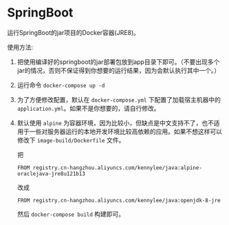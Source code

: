 # SpringBoot

运行SpringBoot的jar项目的Docker容器(JRE8)。

使用方法:

1. 把使用编译好的springboot的jar部署包放到app目录下即可。（不要出现多个jar的情况，否则不保证得到你想要的运行结果，因为会默认执行其中一个。）
2. 运行命令 `docker-compose up -d`
3. 为了方便修改配置，默认在 `docker-compose.yml` 下配置了加载宿主机器中的 `application.yml`。如果不是你想要的，请自行修改。
4. 默认使用 `alpine` 为容器环境，因为比较小，但缺点是中文支持不了，也不适用于一些对服务器运行的本地开发环境比较高依赖的应用。如果不想这样可以修改下 `image-build/Dockerfile` 文件。

	把 
	
	```
	FROM registry.cn-hangzhou.aliyuncs.com/kennylee/java:alpine-oraclejava-jre8u121b13
	```
	
	改成
	
	```
	FROM registry.cn-hangzhou.aliyuncs.com/kennylee/java:openjdk-8-jre
	```
	
	然后 `docker-compose build`  构建即可。

